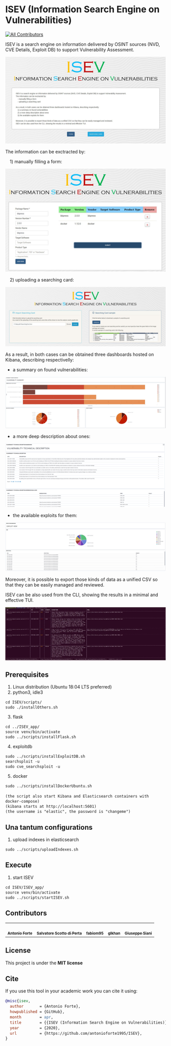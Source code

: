 # ISEV (Information Search Engine on Vulnerabilities)
<!-- ALL-CONTRIBUTORS-BADGE:START - Do not remove or modify this section -->
[![All Contributors](https://img.shields.io/badge/all_contributors-5-orange.svg?style=flat-square)](#contributors-)
<!-- ALL-CONTRIBUTORS-BADGE:END -->

ISEV is a search engine on information delivered by OSINT sources (NVD, CVE Details, Exploit DB) to support Vulnerability Assessment.
<!-- ![alt text] -->
![](https://raw.githubusercontent.com/antonioforte1995/ISEV/master/ISEV_app/static/assets/img/scenery/Home.JPG?token=AO6ZS5VH5JHQA5DLN677PD3APU5D2)

The information can be exctracted by:

 1) manually filling a form:
<!-- ![alt text] -->
![](https://raw.githubusercontent.com/antonioforte1995/ISEV/master/ISEV_app/static/assets/img/scenery/Form.JPG?token=AO6ZS5U4FSZFII4MWICLKHTAPUY5Y)

 2) uploading a searching card:
<!-- ![alt text] -->
![](https://raw.githubusercontent.com/antonioforte1995/ISEV/master/ISEV_app/static/assets/img/scenery/Searching_Card.JPG?token=AO6ZS5VBI2C4FH2JJEO6GSDAPUZFC)

As a result, in both cases can be obtained three dashboards hosted on Kibana, describing respectivelly:

  - a summary on found vulnerabilities:
<!-- ![alt text] -->
![](https://raw.githubusercontent.com/antonioforte1995/ISEV/master/ISEV_app/static/assets/img/scenery/Summary_Dashboard.JPG?token=AO6ZS5SAGLL267URGKTKVMTAPUZYY)

  - a more deep description about ones:
<!-- ![alt text] -->
![](https://raw.githubusercontent.com/antonioforte1995/ISEV/master/ISEV_app/static/assets/img/scenery/Description_Dashboard.PNG)

  - the available exploits for them:
<!-- ![alt text] -->
![](https://raw.githubusercontent.com/antonioforte1995/ISEV/master/ISEV_app/static/assets/img/scenery/Exploit_Dashboard.JPG?token=AO6ZS5TFHXVZOFUL6X6TQP3APU4LC)

Moreover, it is possible to export those kinds of data as a unified CSV so that they can be easily managed and reviewed.

ISEV can be also used from the CLI, showing the results in a minimal and effective TUI.
<!-- ![alt text] -->
![](https://raw.githubusercontent.com/antonioforte1995/ISEV/master/ISEV_app/static/assets/img/scenery/TUI.JPG?token=AO6ZS5SSVIRALULD273JTDLAPU3XA)

## Prerequisites
1) Linux distribution (Ubuntu 18:04 LTS preferred)
2) python3, idle3
```
cd ISEV/scripts/
sudo ./installOthers.sh
```
3) flask
```
cd ../ISEV_app/
source venv/bin/activate
sudo ../scripts/installFlask.sh
```
4) exploitdb
```
sudo ../scripts/installExploitDB.sh
searchsploit -u
sudo cve_searchsploit -u
```
5) docker
```
sudo ../scripts/installDockerUbuntu.sh

(the script also start Kibana and Elasticsearch containers with docker-compose)
(kibana starts at http://localhost:5601)
(the username is "elastic", the password is "changeme")
```


## Una tantum configurations
1) upload indexes in elasticsearch
```
sudo ../scripts/uploadIndexes.sh
```

## Execute
1) start ISEV
```
cd ISEV/ISEV_app/
source venv/bin/activate
sudo ../scripts/startISEV.sh
```
## Contributors


<!-- ALL-CONTRIBUTORS-LIST:START - Do not remove or modify this section -->
<!-- prettier-ignore-start -->
<!-- markdownlint-disable -->
<table>
  <tr>
    <td align="center"><a href="https://github.com/antonioforte1995"><img src="https://avatars.githubusercontent.com/u/62757238?v=4?s=100" width="100px;" alt=""/><br /><sub><b>Antonio Forte</b></sub></a><br />
    </td>
    <td align="center"><a href="https://github.com/SalScotto"><img src="https://avatars.githubusercontent.com/u/34351057?v=4?s=100" width="100px;" alt=""/><br /><sub><b>Salvatore Scotto di Perta</b></sub></a><br />
    </td>
    <td align="center"><a href="https://github.com/fabiom95"><img src="https://avatars.githubusercontent.com/u/63059167?v=4?s=100" width="100px;" alt=""/><br /><sub><b>fabiom95
</b></sub></a><br />
    </td>
    <td align="center"><a href="https://github.com/glkhan"><img src="https://avatars.githubusercontent.com/u/63093332?v=4?s=100" width="100px;" alt=""/><br /><sub><b>glkhan</b></sub></a><br />
    </td>
    </td>
    <td align="center"><a href="https://github.com/giuseppesiani"><img src="https://avatars.githubusercontent.com/u/22540856?v=4?s=100" width="100px;" alt=""/><br /><sub><b>Giuseppe Siani</b></sub></a><br />
    </td>
  </tr>
</table>

<!-- markdownlint-enable -->
<!-- prettier-ignore-end -->
<!-- ALL-CONTRIBUTORS-LIST:END -->

## License
This project is under the **MIT license**

## Cite
If you use this tool in your academic work you can cite it using:
```bibtex
@misc{isev,
  author       = {Antonio Forte},
  howpublished = {GitHub},
  month        = apr,
  title        = {{ISEV (Information Search Engine on Vulnerabilities)}},
  year         = {2020},
  url          = {https://github.com/antonioforte1995/ISEV},
}
```
